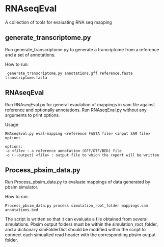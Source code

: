 # RNAseqEval
A collection of tools for evaluating RNA seq mapping

## generate_transcriptome.py
Run generate_transcriptome.py to generate a trancriptome from a reference and a set of annotations.

How to run:
  
     generate_transcriptome.py annotations.gff reference.fasta transcriptome.fasta


## RNAseqEval
Run RNAseqEval.py for general evaulation of mappings in sam file against reference and optionally annotations. Run RNAseqEval.py without any arguments to print options.

Usage:
     
    RNAseqEval.py eval-mapping <reference FASTA file> <input SAM file> options

    options:
    -a <file> : a reference annotation (GFF/GTF/BED) file
    -o (--output) <file> : output file to which the report will be written


## Process_pbsim_data.py
Run Process_pbsim_data.py to evaluate mappings of data generated by pbsim simulator.

How to run:
 
    Process_pbsim_data.py process simulation_root_folder mappings.sam annotations.bed

The script is written so that it can evaluate a file obtained from several simulations. Pbsim output folders must be within the simulation_root_folder, and a dictionary simFolderDict should be modified within the script to connect each simualted read header with the corresponding pbsim output folder.
